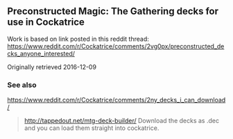 ## Preconstructed Magic: The Gathering decks for use in Cockatrice

Work is based on link posted in this reddit thread:
<https://www.reddit.com/r/Cockatrice/comments/2vg0px/preconstructed_decks_anyone_interested/>

Originally retrieved 2016-12-09

### See also

https://www.reddit.com/r/Cockatrice/comments/2ny_decks_i_can_download/

> http://tappedout.net/mtg-deck-builder/
> Download the decks as .dec and you can load them straight into cockatrice.
